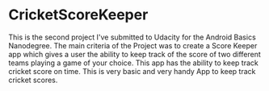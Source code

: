 # CricketScoreKeeper
This is the second project I've submitted to Udacity for the Android Basics Nanodegree. The main criteria of the Project was to create a Score Keeper app which gives a user the ability to keep track of the score of two different teams playing a game of your choice. This app has the ability to keep track cricket score on time. This is very basic and very handy App to keep track cricket scores.


